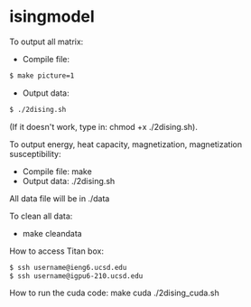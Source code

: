 # isingmodel

To output all matrix:
  - Compile file:
  ```sh
  $ make picture=1
  ```
  - Output data:
  ```sh
  $ ./2dising.sh
  ```
  (If it doesn't work, type in: chmod +x ./2dising.sh).

To output energy, heat capacity, magnetization, magnetization susceptibility:
  - Compile file: make
  - Output data: ./2dising.sh

All data file will be in ./data

To clean all data:
  - make cleandata

How to access Titan box:
```sh
$ ssh username@ieng6.ucsd.edu
$ ssh username@igpu6-210.ucsd.edu
```

How to run the cuda code:
make cuda
./2dising_cuda.sh
